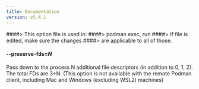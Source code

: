 ```yaml
---
title: Documentation
version: v5.4.1
---
```


####> This option file is used in:
####>   podman exec, run
####> If file is edited, make sure the changes
####> are applicable to all of those.
#### **--preserve-fds**=*N*

Pass down to the process N additional file descriptors (in addition to 0, 1, 2).
The total FDs are 3+N.
(This option is not available with the remote Podman client, including Mac and Windows (excluding WSL2) machines)
